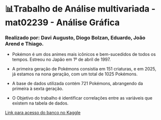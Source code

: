 # 📊Trabalho de Análise multivariada - mat02239 - Análise Gráfica
### Realizado por: Davi Augusto, Diogo Bolzan, Eduardo, João Arend e Thiago.

-   Pokémon é um dos animes mais icônicos e bem-sucedidos de todos os tempos. Estreou no Japão em 1º de abril de 1997.

-   A primeira geração de Pokémons consistia em 151 criaturas, e em 2025, já estamos na nona geração, com um total de 1025 Pokémons.

-   A base de dados utilizada contém 721 Pokémons, abrangendo da primeira à sexta geração.

-   O Objetivo do trabalho é identificar correlações entre as variáveis que existem na tabela de dados.

[Link para acesso do banco no Kaggle](https://www.kaggle.com/datasets/abcsds/pokemon?resource=download)

